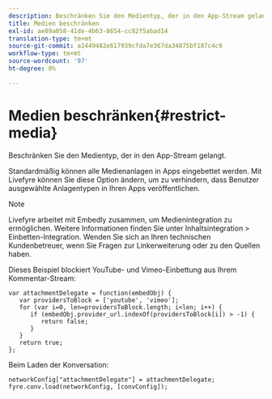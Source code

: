 ```yaml
---
description: Beschränken Sie den Medientyp, der in den App-Stream gelangt.
title: Medien beschränken
exl-id: ae09a058-41de-4b63-8654-cc82f5abad14
translation-type: tm+mt
source-git-commit: a2449482e617939cfda7e367da34875bf187c4c9
workflow-type: tm+mt
source-wordcount: '97'
ht-degree: 0%

---
```


# Medien beschränken{#restrict-media}

Beschränken Sie den Medientyp, der in den App-Stream gelangt.

Standardmäßig können alle Medienanlagen in Apps eingebettet werden. Mit Livefyre können Sie diese Option ändern, um zu verhindern, dass Benutzer ausgewählte Anlagentypen in Ihren Apps veröffentlichen.

>[!NOTE]
>
>Livefyre arbeitet mit Embedly zusammen, um Medienintegration zu ermöglichen. Weitere Informationen finden Sie unter Inhaltsintegration > Einbetten-Integration. Wenden Sie sich an Ihren technischen Kundenbetreuer, wenn Sie Fragen zur Linkerweiterung oder zu den Quellen haben.

Dieses Beispiel blockiert YouTube- und Vimeo-Einbettung aus Ihrem Kommentar-Stream:

```
var attachmentDelegate = function(embedObj) { 
   var providersToBlock = ['youtube', 'vimeo']; 
   for (var i=0, len=providersToBlock.length; i<len; i++) { 
      if (embedObj.provider_url.indexOf(providersToBlock[i]) > -1) { 
         return false; 
      } 
   } 
   return true; 
};
```

Beim Laden der Konversation:

```
networkConfig["attachmentDelegate"] = attachmentDelegate; 
fyre.conv.load(networkConfig, [convConfig]);
```
